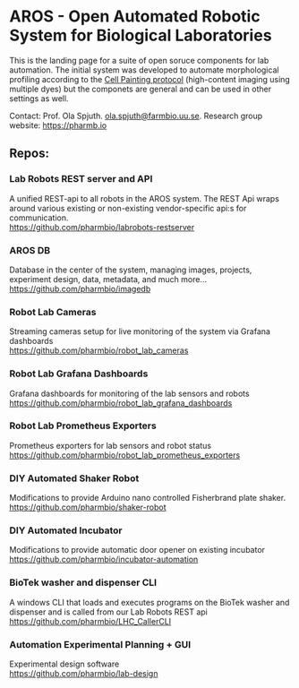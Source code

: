 # AROS - Open Automated Robotic System for Biological Laboratories

This is the landing page for a suite of open soruce components for lab automation. The initial system was developed to automate morphological profiling according to the [Cell Painting protocol](https://www.nature.com/articles/nprot.2016.105) (high-content imaging using multiple dyes) but the componets are general and can be used in other settings as well.

Contact: Prof. Ola Spjuth. ola.spjuth@farmbio.uu.se. Research group website: https://pharmb.io

## Repos:


### Lab Robots REST server and API
A unified REST-api to all robots in the AROS system. The REST Api wraps around various existing or non-existing vendor-specific api:s for communication.
<br>
https://github.com/pharmbio/labrobots-restserver

### AROS DB
Database in the center of the system, managing images, projects, experiment design, data, metadata, and much more...
<br>
https://github.com/pharmbio/imagedb

### Robot Lab Cameras
Streaming cameras setup for live monitoring of the system via Grafana dashboards
<br>
https://github.com/pharmbio/robot_lab_cameras

### Robot Lab Grafana Dashboards
Grafana dashboards for monitoring of the lab sensors and robots 
<br>
https://github.com/pharmbio/robot_lab_grafana_dashboards

### Robot Lab Prometheus Exporters
Prometheus exporters for lab sensors and robot status
<br>
https://github.com/pharmbio/robot_lab_prometheus_exporters

### DIY Automated Shaker Robot
Modifications to provide Arduino nano controlled Fisherbrand plate shaker.
<br>
https://github.com/pharmbio/shaker-robot

### DIY Automated Incubator
Modifications to provide automatic door opener on existing incubator
<br>
https://github.com/pharmbio/incubator-automation

### BioTek washer and dispenser CLI
A windows CLI that loads and executes programs on the BioTek washer and dispenser and is called from our Lab Robots REST api
<br>
https://github.com/pharmbio/LHC_CallerCLI

### Automation Experimental Planning + GUI
Experimental design software
<br>
https://github.com/pharmbio/lab-design
